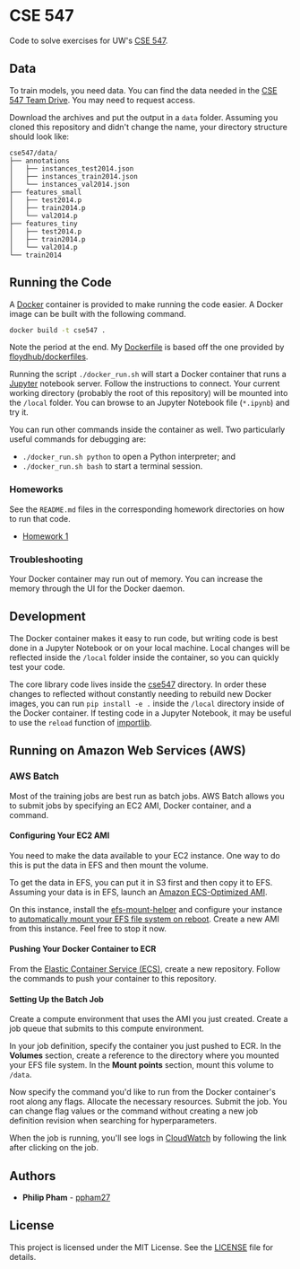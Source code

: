 # CSE 547

Code to solve exercises for UW's [CSE 547](https://courses.cs.washington.edu/courses/cse547/18sp/).

## Data

To train models, you need data. You can find the data needed in the [CSE 547 Team Drive](https://drive.google.com/drive/folders/1xdtYAOvOxwPMVydrsxNAA30YIOP6RoEJ). You may need to request access.

Download the archives and put the output in a `data` folder. Assuming you cloned this repository and didn't change the name, your directory structure should look like:

```
cse547/data/
├── annotations
│   ├── instances_test2014.json
│   ├── instances_train2014.json
│   └── instances_val2014.json
├── features_small
│   ├── test2014.p
│   ├── train2014.p
│   └── val2014.p
├── features_tiny
│   ├── test2014.p
│   ├── train2014.p
│   └── val2014.p
└── train2014
```

## Running the Code

A [Docker](https://hub.docker.com/) container is provided to make running the code easier. A Docker image can be built with the following command.
```sh
docker build -t cse547 .
```
Note the period at the end. My [Dockerfile](Dockerfile) is based off the one provided by [floydhub/dockerfiles](https://github.com/floydhub/dockerfiles/blob/master/dl/pytorch/0.3.1/Dockerfile-py3).

Running the script `./docker_run.sh` will start a Docker container that runs a [Jupyter](http://jupyter.org/) notebook server. Follow the instructions to connect. Your current working directory (probably the root of this repository) will be mounted into the `/local` folder. You can browse to an Jupyter Notebook file (`*.ipynb`) and try it.

You can run other commands inside the container as well. Two particularly useful commands for debugging are:

- `./docker_run.sh python` to open a Python interpreter; and
- `./docker_run.sh bash` to start a terminal session.

### Homeworks

See the `README.md` files in the corresponding homework directories on how to run that code.

- [Homework 1](hw1/README.md)

### Troubleshooting

Your Docker container may run out of memory. You can increase the memory through the UI for the Docker daemon.

## Development

The Docker container makes it easy to run code, but writing code is best done in a Jupyter Notebook or on your local machine. Local changes will be reflected inside the `/local` folder inside the container, so you can quickly test your code.

The core library code lives inside the [cse547](cse547) directory. In order these changes to reflected without constantly needing to rebuild new Docker images, you can run `pip install -e .` inside the `/local` directory inside of the Docker container. If testing code in a Jupyter Notebook, it may be useful to use the `reload` function of [importlib](https://docs.python.org/3/library/importlib.html).

## Running on Amazon Web Services (AWS)

### AWS Batch

Most of the training jobs are best run as batch jobs. AWS Batch allows
you to submit jobs by specifying an EC2 AMI, Docker container, and a
command.

#### Configuring Your EC2 AMI

You need to make the data available to your EC2 instance. One way to do this is put the data in EFS and then mount the volume.

To get the data in EFS, you can put it in S3 first and then copy it to EFS. Assuming your data is in EFS, launch an [Amazon ECS-Optimized AMI](https://docs.aws.amazon.com/AmazonECS/latest/developerguide/ecs-optimized_AMI.html).

On this instance, install the [efs-mount-helper](https://docs.aws.amazon.com/efs/latest/ug/using-amazon-efs-utils.html#efs-mount-helper) and configure your instance to [automatically mount your EFS file system on reboot](https://docs.aws.amazon.com/efs/latest/ug/mount-fs-auto-mount-onreboot.html). Create a new AMI from this instance. Feel free to stop it now.

#### Pushing Your Docker Container to ECR

From the [Elastic Container Service (ECS)](https://aws.amazon.com/ecs/), create a new repository. Follow the commands to push your container to this repository.

#### Setting Up the Batch Job

Create a compute environment that uses the AMI you just created. Create a job queue that submits to this compute environment.

In your job definition, specify the container you just pushed to ECR. In the **Volumes** section, create a reference to the directory where you mounted your EFS file system. In the **Mount points** section, mount this volume to `/data`.

Now specify the command you'd like to run from the Docker container's root along any flags. Allocate the necessary resources. Submit the job. You can change flag values or the command without creating a new job definition revision when searching for hyperparameters.

When the job is running, you'll see logs in [CloudWatch](https://aws.amazon.com/cloudwatch/) by following the link after clicking on the job.

## Authors

* **Philip Pham** - [ppham27](https://github.com/ppham27)

## License

This project is licensed under the MIT License. See the [LICENSE](LICENSE) file for details.
